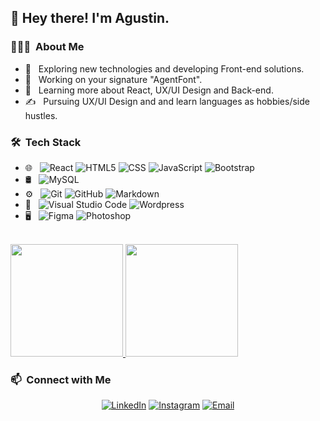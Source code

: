 <h2> 👋 Hey there! I'm Agustin.</h2>

<h3> 👨🏻‍💻 &nbsp;About Me </h3>

- 🤔 &nbsp; Exploring new technologies and developing Front-end solutions.
- 💼 &nbsp; Working on your signature "AgentFont".
- 🌱 &nbsp; Learning more about React, UX/UI Design and Back-end.
- ✍️ &nbsp; Pursuing UX/UI Design and and learn languages as hobbies/side hustles.

<h3> 🛠 &nbsp;Tech Stack</h3>


- 🌐 &nbsp;
  ![React](https://img.shields.io/badge/-React-333333?style=flat&logo=react)
  ![HTML5](https://img.shields.io/badge/-HTML5-333333?style=flat&logo=HTML5)
  ![CSS](https://img.shields.io/badge/-CSS-333333?style=flat&logo=CSS3&logoColor=1572B6)
  ![JavaScript](https://img.shields.io/badge/-JavaScript-333333?style=flat&logo=javascript)
  ![Bootstrap](https://img.shields.io/badge/-Bootstrap-333333?style=flat&logo=bootstrap&logoColor=563D7C)
- 🛢 &nbsp;
  ![MySQL](https://img.shields.io/badge/-MySQL-333333?style=flat&logo=mysql)
- ⚙️ &nbsp;
  ![Git](https://img.shields.io/badge/-Git-333333?style=flat&logo=git)
  ![GitHub](https://img.shields.io/badge/-GitHub-333333?style=flat&logo=github)
  ![Markdown](https://img.shields.io/badge/-Markdown-333333?style=flat&logo=markdown)
- 🔧 &nbsp;
  ![Visual Studio Code](https://img.shields.io/badge/-Visual%20Studio%20Code-333333?style=flat&logo=visual-studio-code&logoColor=007ACC)
  ![Wordpress](https://img.shields.io/badge/-Wordpress-333333?style=flat&logo=wordpress)
- 🖥 &nbsp;
  ![Figma](https://img.shields.io/badge/-Figma-333333?style=flat&logo=figma)
  ![Photoshop](https://img.shields.io/badge/-Photoshop-333333?style=flat&logo=adobe-photoshop)


<br/>

<a href="https://github.com/AVS1508">
  <img height="180em" src="https://github-readme-stats.vercel.app/api?username=Agustin-Daniel&theme=dark&show_icons=true" />
  <img height="180em" src="https://github-readme-stats.vercel.app/api/top-langs/?username=Agustin-Daniel&theme=dark&layout=compact" />
</a>

<br/>

<h3>📫 &nbsp;Connect with Me </h3>


<p align="center">
<a href="https://www.linkedin.com/in/agustin-daniel-messina/"><img alt="LinkedIn" src="https://img.shields.io/badge/LinkedIn-Agustin%20Messina-blue?style=flat-square&logo=linkedin"></a>
<a href="https://www.instagram.com/agussmessi_ok/"><img alt="Instagram" src="https://img.shields.io/badge/Instagram-agussmessi_ok-blue?style=flat-square&logo=instagram"></a>
<a href="mailto:agustindmessina@gmail.com"><img alt="Email" src="https://img.shields.io/badge/Email-agustindmessina@gmail.com-blue?style=flat-square&logo=gmail"></a>
</p>
